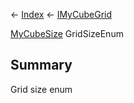 ← [Index](Api-Index) ← [IMyCubeGrid](VRage.Game.ModAPI.Ingame.IMyCubeGrid)

[MyCubeSize](VRage.Game.MyCubeSize) GridSizeEnum

## Summary

Grid size enum

